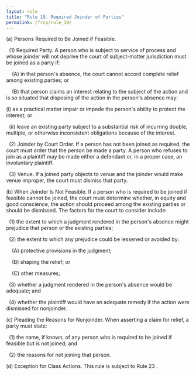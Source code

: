 ```yaml
---
layout: rule
title: "Rule 19. Required Joinder of Parties"
permalink: /frcp/rule_19/
---
```


(a) Persons Required to Be Joined if Feasible.


&nbsp;&nbsp;(1) Required Party. A person who is subject to service of process and whose joinder will not deprive the court of subject-matter jurisdiction must be joined as a party if:


&nbsp;&nbsp;&nbsp;&nbsp;(A) in that person's absence, the court cannot accord complete relief among existing parties; or


&nbsp;&nbsp;&nbsp;&nbsp;(B) that person claims an interest relating to the subject of the action and is so situated that disposing of the action in the person's absence may:


(i) as a practical matter impair or impede the person's ability to protect the interest; or


&nbsp;&nbsp;(ii) leave an existing party subject to a substantial risk of incurring double, multiple, or otherwise inconsistent obligations because of the interest.


&nbsp;&nbsp;(2) Joinder by Court Order. If a person has not been joined as required, the court must order that the person be made a party. A person who refuses to join as a plaintiff may be made either a defendant or, in a proper case, an involuntary plaintiff.


&nbsp;&nbsp;(3) Venue. If a joined party objects to venue and the joinder would make venue improper, the court must dismiss that party.


(b) When Joinder Is Not Feasible. If a person who is required to be joined if feasible cannot be joined, the court must determine whether, in equity and good conscience, the action should proceed among the existing parties or should be dismissed. The factors for the court to consider include:


&nbsp;&nbsp;(1) the extent to which a judgment rendered in the person's absence might prejudice that person or the existing parties;


&nbsp;&nbsp;(2) the extent to which any prejudice could be lessened or avoided by:


&nbsp;&nbsp;&nbsp;&nbsp;(A) protective provisions in the judgment;


&nbsp;&nbsp;&nbsp;&nbsp;(B) shaping the relief; or


&nbsp;&nbsp;&nbsp;&nbsp;(C) other measures;


&nbsp;&nbsp;(3) whether a judgment rendered in the person's absence would be adequate; and


&nbsp;&nbsp;(4) whether the plaintiff would have an adequate remedy if the action were dismissed for nonjoinder.


(c) Pleading the Reasons for Nonjoinder. When asserting a claim for relief, a party must state:


&nbsp;&nbsp;(1) the name, if known, of any person who is required to be joined if feasible but is not joined; and


&nbsp;&nbsp;(2) the reasons for not joining that person.


(d) Exception for Class Actions. This rule is subject to Rule 23 .